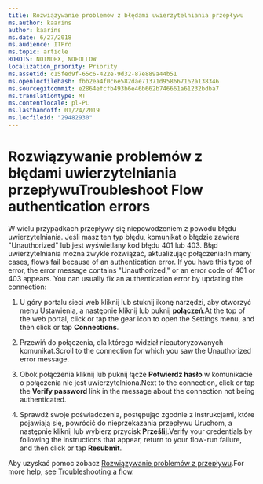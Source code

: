 ```yaml
---
title: Rozwiązywanie problemów z błędami uwierzytelniania przepływu
ms.author: kaarins
author: kaarins
ms.date: 6/27/2018
ms.audience: ITPro
ms.topic: article
ROBOTS: NOINDEX, NOFOLLOW
localization_priority: Priority
ms.assetid: c15fed9f-65c6-422e-9d32-87e889a44b51
ms.openlocfilehash: fbb2ea4f0c6e582dae71371d958667162a138346
ms.sourcegitcommit: e2864efcfb493b6e46b662b746661a61232bdba7
ms.translationtype: MT
ms.contentlocale: pl-PL
ms.lasthandoff: 01/24/2019
ms.locfileid: "29482930"
---
```

# <a name="troubleshoot-flow-authentication-errors"></a><span data-ttu-id="d09b0-102">Rozwiązywanie problemów z błędami uwierzytelniania przepływu</span><span class="sxs-lookup"><span data-stu-id="d09b0-102">Troubleshoot Flow authentication errors</span></span>

<span data-ttu-id="d09b0-p101">W wielu przypadkach przepływy się niepowodzeniem z powodu błędu uwierzytelniania. Jeśli masz ten typ błędu, komunikat o błędzie zawiera "Unauthorized" lub jest wyświetlany kod błędu 401 lub 403. Błąd uwierzytelniania można zwykle rozwiązać, aktualizując połączenia:</span><span class="sxs-lookup"><span data-stu-id="d09b0-p101">In many cases, flows fail because of an authentication error. If you have this type of error, the error message contains "Unauthorized," or an error code of 401 or 403 appears. You can usually fix an authentication error by updating the connection:</span></span>
  
1. <span data-ttu-id="d09b0-106">U góry portalu sieci web kliknij lub stuknij ikonę narzędzi, aby otworzyć menu Ustawienia, a następnie kliknij lub puknij **połączeń**.</span><span class="sxs-lookup"><span data-stu-id="d09b0-106">At the top of the web portal, click or tap the gear icon to open the Settings menu, and then click or tap **Connections**.</span></span>
    
2. <span data-ttu-id="d09b0-107">Przewiń do połączenia, dla którego widział nieautoryzowanych komunikat.</span><span class="sxs-lookup"><span data-stu-id="d09b0-107">Scroll to the connection for which you saw the Unauthorized error message.</span></span>
    
3. <span data-ttu-id="d09b0-108">Obok połączenia kliknij lub puknij łącze **Potwierdź hasło** w komunikacie o połączenia nie jest uwierzytelniona.</span><span class="sxs-lookup"><span data-stu-id="d09b0-108">Next to the connection, click or tap the **Verify password** link in the message about the connection not being authenticated.</span></span> 
    
4. <span data-ttu-id="d09b0-109">Sprawdź swoje poświadczenia, postępując zgodnie z instrukcjami, które pojawiają się, powrócić do nieprzekazania przepływu Uruchom, a następnie kliknij lub wybierz przycisk **Prześlij**.</span><span class="sxs-lookup"><span data-stu-id="d09b0-109">Verify your credentials by following the instructions that appear, return to your flow-run failure, and then click or tap **Resubmit**.</span></span>
    
<span data-ttu-id="d09b0-110">Aby uzyskać pomoc zobacz [Rozwiązywanie problemów z przepływu](https://go.microsoft.com/fwlink/?linkid=872110).</span><span class="sxs-lookup"><span data-stu-id="d09b0-110">For more help, see [Troubleshooting a flow](https://go.microsoft.com/fwlink/?linkid=872110).</span></span>
  

